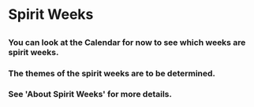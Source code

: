 # Spirit Weeks
##
### You can look at the Calendar for now to see which weeks are spirit weeks.
### The themes of the spirit weeks are to be determined.
### See 'About Spirit Weeks' for more details.
